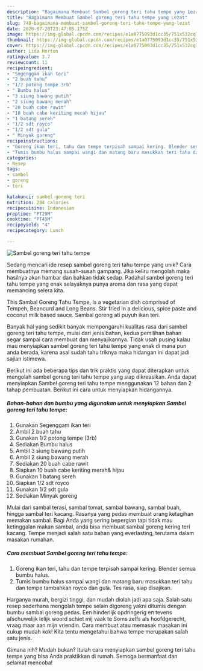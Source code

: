 ```yaml
---
description: "Bagaimana Membuat Sambel goreng teri tahu tempe yang Lezat"
title: "Bagaimana Membuat Sambel goreng teri tahu tempe yang Lezat"
slug: 748-bagaimana-membuat-sambel-goreng-teri-tahu-tempe-yang-lezat
date: 2020-07-20T23:47:05.175Z
image: https://img-global.cpcdn.com/recipes/e1a0775093d1cc35/751x532cq70/sambel-goreng-teri-tahu-tempe-foto-resep-utama.jpg
thumbnail: https://img-global.cpcdn.com/recipes/e1a0775093d1cc35/751x532cq70/sambel-goreng-teri-tahu-tempe-foto-resep-utama.jpg
cover: https://img-global.cpcdn.com/recipes/e1a0775093d1cc35/751x532cq70/sambel-goreng-teri-tahu-tempe-foto-resep-utama.jpg
author: Lida Horton
ratingvalue: 3.7
reviewcount: 11
recipeingredient:
- "Segenggam ikan teri"
- "2 buah tahu"
- "1/2 potong tempe 3rb"
- " Bumbu halus"
- "3 siung bawang putih"
- "2 siung bawang merah"
- "20 buah cabe rawit"
- "10 buah cabe keriting merah hijau"
- "1 batang sereh"
- "1/2 sdt royco"
- "1/2 sdt gula"
- " Minyak goreng"
recipeinstructions:
- "Goreng ikan teri, tahu dan tempe terpisah sampai kering. Blender semua bumbu halus."
- "Tumis bumbu halus sampai wangi dan matang baru masukkan teri tahu dan tempe tambahkan royco dan gula. Tes rasa, siap disajikan."
categories:
- Resep
tags:
- sambel
- goreng
- teri

katakunci: sambel goreng teri 
nutrition: 284 calories
recipecuisine: Indonesian
preptime: "PT29M"
cooktime: "PT45M"
recipeyield: "4"
recipecategory: Lunch

---
```



![Sambel goreng teri tahu tempe](https://img-global.cpcdn.com/recipes/e1a0775093d1cc35/751x532cq70/sambel-goreng-teri-tahu-tempe-foto-resep-utama.jpg)

Sedang mencari ide resep sambel goreng teri tahu tempe yang unik? Cara membuatnya memang susah-susah gampang. Jika keliru mengolah maka hasilnya akan hambar dan bahkan tidak sedap. Padahal sambel goreng teri tahu tempe yang enak selayaknya punya aroma dan rasa yang dapat memancing selera kita.

This Sambal Goreng Tahu Tempe, is a vegetarian dish comprised of Tempeh, Beancurd and Long Beans. Stir fried in a delicious, spice paste and coconut milk based sauce. Sambal goreng ati puyuh ikan teri.

Banyak hal yang sedikit banyak mempengaruhi kualitas rasa dari sambel goreng teri tahu tempe, mulai dari jenis bahan, kedua pemilihan bahan segar sampai cara membuat dan menyajikannya. Tidak usah pusing kalau mau menyiapkan sambel goreng teri tahu tempe yang enak di mana pun anda berada, karena asal sudah tahu triknya maka hidangan ini dapat jadi sajian istimewa.


Berikut ini ada beberapa tips dan trik praktis yang dapat diterapkan untuk mengolah sambel goreng teri tahu tempe yang siap dikreasikan. Anda dapat menyiapkan Sambel goreng teri tahu tempe menggunakan 12 bahan dan 2 tahap pembuatan. Berikut ini cara untuk menyiapkan hidangannya.

<!--inarticleads1-->

##### Bahan-bahan dan bumbu yang digunakan untuk menyiapkan Sambel goreng teri tahu tempe:

1. Gunakan Segenggam ikan teri
1. Ambil 2 buah tahu
1. Gunakan 1/2 potong tempe (3rb)
1. Sediakan  Bumbu halus
1. Ambil 3 siung bawang putih
1. Ambil 2 siung bawang merah
1. Sediakan 20 buah cabe rawit
1. Siapkan 10 buah cabe keriting merah&amp; hijau
1. Gunakan 1 batang sereh
1. Siapkan 1/2 sdt royco
1. Gunakan 1/2 sdt gula
1. Sediakan  Minyak goreng


Mulai dari sambal terasi, sambal tomat, sambal bawang, sambal buah, hingga sambal teri kacang. Rasanya yang pedas membuat orang ketagihan memakan sambal. Bagi Anda yang sering bepergian tapi tidak mau ketinggalan makan sambal, anda bisa membuat sambal goreng kering teri kacang. Tempe menjadi salah satu bahan yang everlasting, terutama dalam masakan rumahan. 

<!--inarticleads2-->

##### Cara membuat Sambel goreng teri tahu tempe:

1. Goreng ikan teri, tahu dan tempe terpisah sampai kering. Blender semua bumbu halus.
1. Tumis bumbu halus sampai wangi dan matang baru masukkan teri tahu dan tempe tambahkan royco dan gula. Tes rasa, siap disajikan.


Harganya murah, bergizi tinggi, dan mudah diolah jadi apa saja. Salah satu resep sederhana mengolah tempe selain digoreng yakni ditumis dengan bumbu sambal goreng pedas. Een hinderlijk opdringerig en tevens afschuwelijk lelijk woord schiet mij vaak te Soms zelfs als hoofdgerecht, vraag maar aan mijn vriendin. Cara membuat atau memasak masakan ini cukup mudah kok! Kita tentu mengetahui bahwa tempe merupakan salah satu jenis. 

Gimana nih? Mudah bukan? Itulah cara menyiapkan sambel goreng teri tahu tempe yang bisa Anda praktikkan di rumah. Semoga bermanfaat dan selamat mencoba!
